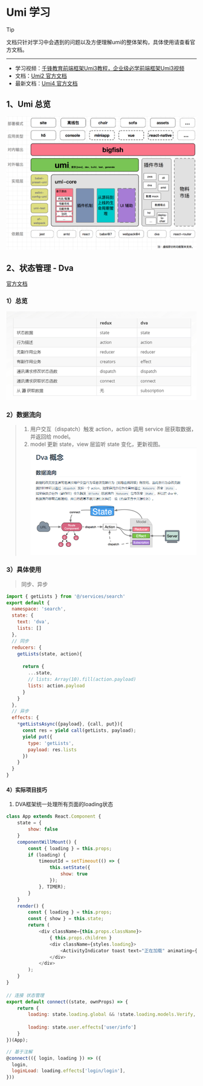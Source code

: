 
# Umi 学习

> [!TIP]
> 文档只针对学习中会遇到的问题以及方便理解umi的整体架构，具体使用请查看官方文档。
---

- 学习视频：[千锋教育前端框架Umi3教程，企业级必学前端框架Umi3视频](https://www.bilibili.com/video/BV1pG411879j?p=18&vd_source=5a92b42b9c4477c241fa7717e9e8504a)
- 文档：[Umi2 官方文档](https://v2.umijs.org/zh/)
- 最新文档：[Umi4 官方文档](https://umijs.org/zh-CN/docs/introduce)

## 1、Umi 总览

![Umi 总体架构](assets/Umi总览/image-2.png)

## 2、状态管理 - Dva
[官方文档](https://dvajs.com/api/#%E8%BE%93%E5%87%BA%E6%96%87%E4%BB%B6)

### 1）总览

![Dva](assets/Umi总览/image.png)

### 2）数据流向
>
> 1. 用户交互（dispatch）触发 action，action 调用 service 层获取数据，并返回给 model。
> 2. model 更新 state，view 层监听 state 变化，更新视图。
![数据流向](assets/Umi总览/image-1.png)

### 3）具体使用
>
> 同步、异步

```JavaScript
import { getLists } from '@/services/search' 
export default {
  namespace: 'search',
  state: {
    text: 'dva',
    lists: []
  },
  // 同步
  reducers: {
    getLists(state, action){

      return {
        ...state,
        // lists: Array(10).fill(action.payload)
        lists: action.payload
      }
    }
  },
  // 异步
  effects: {
    *getListsAsync({payload}, {call, put}){
      const res = yield call(getLists, payload);
      yield put({
        type: 'getLists',
        payload: res.lists
      })
    }
  }
}
```

#### 4）实际项目技巧

1. DVA框架统一处理所有页面的loading状态

```js
class App extends React.Component {
    state = {
        show: false
    }
    componentWillMount() {
        const { loading } = this.props;
        if (loading) {
            timeoutId = setTimeout(() => {
                this.setState({
                    show: true
                });
            }, TIMER);
        }
    } 
    render() {
        const { loading } = this.props;
        const { show } = this.state;
        return (
            <div className={this.props.className}>
                { this.props.children }
                <div className={styles.loading}>
                    <ActivityIndicator toast text="正在加载" animating={show && loading} />
                </div>
            </div>
        );
    }
}

// 连接 状态管理
export default connect((state, ownProps) => {
    return {
        loading: state.loading.global && !state.loading.models.Verify,
        
        loading: state.user.effects['user/info']
    }
})(App);
```

```js
// 基于注解
@connect(({ login, loading }) => ({
  login,
  loginLoad: loading.effects['login/login'],
}))
```
